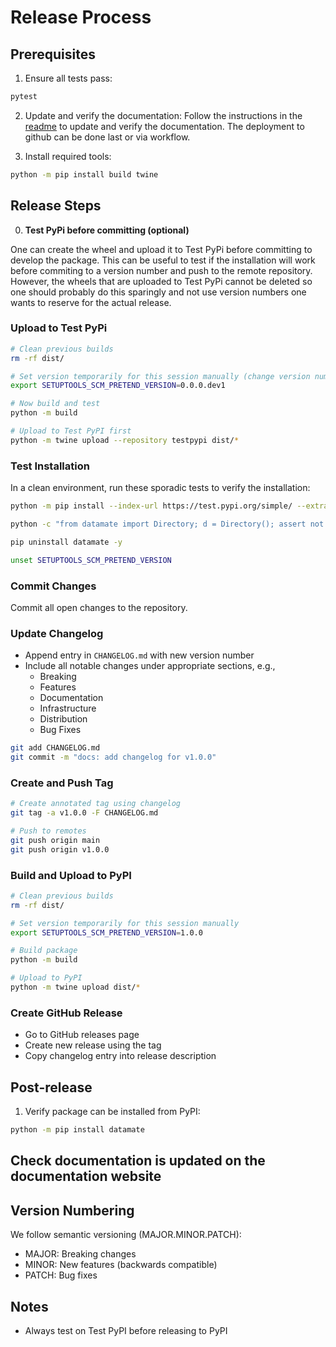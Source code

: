 # Release Process

## Prerequisites

1. Ensure all tests pass:
```bash
pytest
```

2. Update and verify the documentation:
Follow the instructions in the [readme](README.md) to update and verify the documentation.
The deployment to github can be done last or via workflow.

3. Install required tools:
```bash
python -m pip install build twine
```

## Release Steps

0. **Test PyPi before committing (optional)**

One can create the wheel and upload it to Test PyPi before committing to develop the package.
This can be useful to test if the installation will work before commiting to a version number and
push to the remote repository. However, the wheels that are uploaded to Test PyPi cannot
be deleted so one should probably do this sparingly and not use version numbers one wants to reserve for
the actual release.

### Upload to Test PyPi
```bash
# Clean previous builds
rm -rf dist/

# Set version temporarily for this session manually (change version number)
export SETUPTOOLS_SCM_PRETEND_VERSION=0.0.0.dev1

# Now build and test
python -m build

# Upload to Test PyPI first
python -m twine upload --repository testpypi dist/*
```

### Test Installation

In a clean environment, run these sporadic tests to verify the installation:
```bash
python -m pip install --index-url https://test.pypi.org/simple/ --extra-index-url https://pypi.org/simple/ "datamate==0.0.0.dev1"

python -c "from datamate import Directory; d = Directory(); assert not d.path.exists()"

pip uninstall datamate -y

unset SETUPTOOLS_SCM_PRETEND_VERSION
```

### Commit Changes

Commit all open changes to the repository.

### Update Changelog

- Append entry in `CHANGELOG.md` with new version number
- Include all notable changes under appropriate sections, e.g.,
   - Breaking
   - Features
   - Documentation
   - Infrastructure
   - Distribution
   - Bug Fixes

```bash
git add CHANGELOG.md
git commit -m "docs: add changelog for v1.0.0"
```

### Create and Push Tag

```bash
# Create annotated tag using changelog
git tag -a v1.0.0 -F CHANGELOG.md

# Push to remotes
git push origin main
git push origin v1.0.0
```

### Build and Upload to PyPI
```bash
# Clean previous builds
rm -rf dist/

# Set version temporarily for this session manually
export SETUPTOOLS_SCM_PRETEND_VERSION=1.0.0

# Build package
python -m build

# Upload to PyPI
python -m twine upload dist/*
```

### Create GitHub Release
   - Go to GitHub releases page
   - Create new release using the tag
   - Copy changelog entry into release description

## Post-release

1. Verify package can be installed from PyPI:
```bash
python -m pip install datamate
```

## Check documentation is updated on the documentation website

## Version Numbering

We follow semantic versioning (MAJOR.MINOR.PATCH):
- MAJOR: Breaking changes
- MINOR: New features (backwards compatible)
- PATCH: Bug fixes

## Notes

- Always test on Test PyPI before releasing to PyPI
